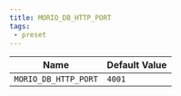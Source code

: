 ```yaml
---
title: MORIO_DB_HTTP_PORT
tags: 
 - preset
---
```





<!-- MORIO_AUTO_GENERATED_CONTENT_STARTS - Manual changes made below will be overwritten -->
| Name | Default Value |
|------|---------------|
| `MORIO_DB_HTTP_PORT` | `4001` |
<!-- MORIO_AUTO_GENERATED_CONTENT_ENDS - Manual changes made above will be overwritten -->
